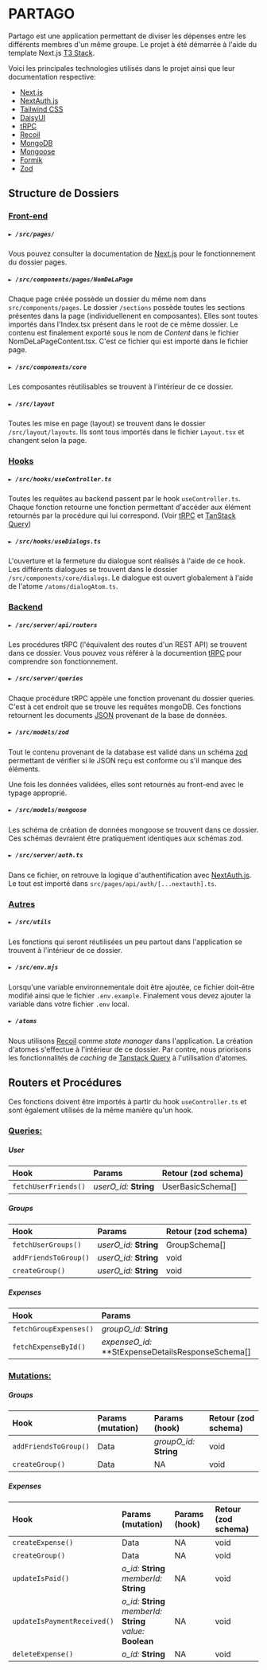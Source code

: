 # PARTAGO

Partago est une application permettant de diviser les dépenses entre les différents membres d'un même groupe. Le projet à été démarrée à l'aide du template Next.js [T3 Stack](https://create.t3.gg/).


Voici les principales technologies utilisés dans le projet ainsi que leur documentation respective:

- [Next.js](https://nextjs.org)
- [NextAuth.js](https://next-auth.js.org)
- [Tailwind CSS](https://tailwindcss.com)
- [DaisyUI](https://daisyui.com/)
- [tRPC](https://trpc.io)
- [Recoil](https://recoiljs.org/)
- [MongoDB](https://www.mongodb.com/docs/)
- [Mongoose](https://mongoosejs.com/docs/guide.html)
- [Formik](https://formik.org/docs)
- [Zod](https://zod.dev/)
  


## Structure de Dossiers

### <u>Front-end</u> 
##### `► /src/pages/`
Vous pouvez consulter la documentation de [Next.js](https://nextjs.org/docs/pages/building-your-application/routing) pour le fonctionnement du dossier pages. 

##### `► /src/components/pages/NomDeLaPage` 
Chaque page créée possède un dossier du même nom dans `src/components/pages`. Le dossier `/sections` possède toutes les sections présentes dans la page (individuellenent en composantes). Elles sont toutes importés dans l'Index.tsx présent dans le root de ce même dossier. Le contenu est finalement exporté sous le nom de <em>Content</em> dans le fichier NomDeLaPageContent.tsx. C'est ce fichier qui est importé dans le fichier page. 

##### `► /src/components/core`
Les composantes réutilisables se trouvent à l'intérieur de ce dossier.

##### `► /src/layout`
Toutes les mise en page (layout) se trouvent dans le dossier `/src/layout/layouts`. Ils sont tous importés dans le fichier `Layout.tsx` et changent selon la page. 

### <u>Hooks</u>

##### `► /src/hooks/useController.ts`
Toutes les requêtes au backend passent par le hook `useController.ts`. Chaque fonction retourne une fonction permettant d'accéder aux élément retournés par la procédure qui lui correspond. (Voir [tRPC](https://trpc.io) et [TanStack Query](https://tanstack.com/query/latest))

##### `► /src/hooks/useDialogs.ts`
L'ouverture et la fermeture du dialogue sont réalisés à l'aide de ce hook. Les différents dialogues se trouvent dans le dossier `/src/components/core/dialogs`. Le dialogue est ouvert globalement à l'aide de l'atome `/atoms/dialogAtom.ts`.

### <u>Backend</u> 

##### `► /src/server/api/routers`
Les procédures tRPC (l'équivalent des routes d'un REST API) se trouvent dans ce dossier. Vous pouvez vous référer à la documention [tRPC](https://trpc.io) pour comprendre son fonctionnement.

##### `► /src/server/queries`
Chaque procédure tRPC appèle une fonction provenant du dossier queries. C'est à cet endroit que se trouve les requêtes mongoDB. Ces fonctions retournent les documents [JSON](https://www.w3schools.com/js/js_json_intro.asp) provenant de la base de données.

##### `► /src/models/zod`
Tout le contenu provenant de la database est validé dans un schéma [zod](https://zod.dev/) permettant de vérifier si le JSON reçu est conforme ou s'il manque des éléments.  

Une fois les données validées, elles sont retournés au front-end avec le typage approprié.

##### `► /src/models/mongoose`
Les schéma de création de données mongoose se trouvent dans ce dossier. Ces schémas devraient être pratiquement identiques aux schémas zod.

##### `► /src/server/auth.ts`
Dans ce fichier, on retrouve la logique d'authentification avec [NextAuth.js](https://next-auth.js.org). Le tout est importé dans `src/pages/api/auth/[...nextauth].ts`.



### <u>Autres</u>

##### `► /src/utils`
Les fonctions qui seront réutilisées un peu partout dans l'application se trouvent à l'intérieur de ce dossier.


##### `► /src/env.mjs`
Lorsqu'une variable environnementale doit être ajoutée, ce fichier doit-être modifié ainsi que le fichier `.env.example`. Finalement vous devez ajouter la variable dans votre fichier `.env` local.

##### `► /atoms`
Nous utilisons [Recoil](https://recoiljs.org/) comme <em>state manager</em> dans l'application. La création d'atomes s'effectue à l'intérieur de ce dossier. Par contre, nous priorisons les fonctionnalités de <em>caching</em> de [Tanstack Query](https://tanstack.com/query/latest) à l'utilisation d'atomes.

## Routers et Procédures

Ces fonctions doivent être importés à partir du hook `useController.ts` et sont également utilisés de la même manière qu'un hook.

### <u>Queries:</u>

##### User

|Hook|Params|Retour (zod schema)|
|:-------------------|:---------------------|:----------------------|
|`fetchUserFriends()`|<em>userO_id: </em>**String**| UserBasicSchema[]|


##### Groups

|Hook|Params|Retour (zod schema)|
|:-------------------|:---------------------|:----------------------|
|`fetchUserGroups()`|<em>userO_id: </em>**String**| GroupSchema[]|
|`addFriendsToGroup()`|<em>userO_id: </em>**String**| void|
|`createGroup()`|<em>userO_id: </em>**String**| void|



##### Expenses

|Hook|Params|Retour (zod schema)|
|:-------------------|:---------------------|:----------------------|
|`fetchGroupExpenses()`|<em>groupO_id: </em>**String**| GroupExpensesResponseSchema[]|
|`fetchExpenseById()`|<em>expenseO_id: </em>**StExpenseDetailsResponseSchema[]|

### <u>Mutations:</u>

##### Groups

|Hook|Params (mutation)| Params (hook) |Retour (zod schema) |
|:-------------------|:---------------------|:----------------------|:-----|
|`addFriendsToGroup()`| Data | <em>groupO_id: </em>**String** |void|
|`createGroup()`|Data| NA |void|

##### Expenses
|Hook|Params (mutation)| Params (hook) |Retour (zod schema) |
|:-------------------|:---------------------|:----------------------|:-----|
|`createExpense()`| Data | NA |void|
|`createGroup()`|Data| NA | void |
|`updateIsPaid()`|<em>o_id:</em> **String** <br> <em>memberId:</em> **String**| NA | void |
|`updateIsPaymentReceived()`|<em>o_id:</em> **String** <br> <em>memberId:</em> **String** <br> <em>value:</em> **Boolean**| NA | void |
|`deleteExpense()`|<em>o_id:</em> **String** | NA | void |
